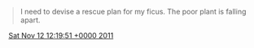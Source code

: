 > I need to devise a rescue plan for my ficus\. The poor plant is falling apart\.

<img src="../../media/tweet.ico" width="12" /> [Sat Nov 12 12:19:51 +0000 2011](https://twitter.com/DromerDenker/status/135330966775410690)